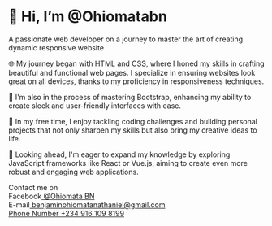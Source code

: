  <h1>👋 Hi, I’m @Ohiomatabn</h1>
 <p>A passionate web developer on a journey to master the art of creating dynamic responsive website</p>
 
<p>🌐 My journey began with HTML and CSS, where I honed my skills in crafting beautiful and functional web pages. I specialize in ensuring websites look great on all devices, thanks to my proficiency in responsiveness techniques.</p>
<p>📘 I'm also in the process of mastering Bootstrap, enhancing my ability to create sleek and user-friendly interfaces with ease.</p>
<p>🌟 In my free time, I enjoy tackling coding challenges and building personal projects that not only sharpen my skills but also bring my creative ideas to life.</p>
<p>🚀 Looking ahead, I'm eager to expand my knowledge by exploring JavaScript frameworks like React or Vue.js, aiming to create even more robust and engaging web applications.</p>
<p>Contact me on <br>
Facebook<a href="https://web.facebook.com/Ohiomatabn/"><i class="fa-brands fa-facebook-f fa-3x"></i> @Ohiomata BN</a><br>
E-mail<a href="mailto:benjaminohiomatanathaniel@gmail.com"> benjaminohiomatanathaniel@gmail.com<br>
Phone Number <a href="tel:+234 916 109 8199">+234 916 109 8199</a></p>

<!---
Ohiomatabn/Ohiomatabn is a ✨ special ✨ repository because its `README.md` (this file) appears on your GitHub profile.
You can click the Preview link to take a look at your changes.
--->
